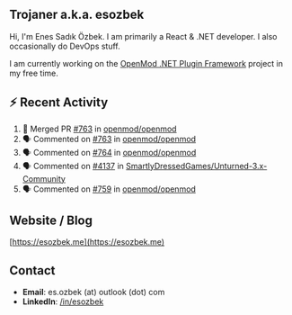 ##  Trojaner a.k.a. esozbek
Hi, I'm Enes Sadık Özbek. I am primarily a React & .NET developer. I also occasionally do DevOps stuff.

I am currently working on the [OpenMod .NET Plugin Framework](https://github.com/openmod/openmod) project in my free time. 

## :zap: Recent Activity

<!--START_SECTION:activity-->
1. 🎉 Merged PR [#763](https://github.com/openmod/openmod/pull/763) in [openmod/openmod](https://github.com/openmod/openmod)
2. 🗣 Commented on [#763](https://github.com/openmod/openmod/pull/763#issuecomment-1764845336) in [openmod/openmod](https://github.com/openmod/openmod)
3. 🗣 Commented on [#764](https://github.com/openmod/openmod/pull/764#issuecomment-1764843122) in [openmod/openmod](https://github.com/openmod/openmod)
4. 🗣 Commented on [#4137](https://github.com/SmartlyDressedGames/Unturned-3.x-Community/issues/4137#issuecomment-1764836977) in [SmartlyDressedGames/Unturned-3.x-Community](https://github.com/SmartlyDressedGames/Unturned-3.x-Community)
5. 🗣 Commented on [#759](https://github.com/openmod/openmod/issues/759#issuecomment-1763836939) in [openmod/openmod](https://github.com/openmod/openmod)
<!--END_SECTION:activity-->

## Website / Blog
[https://esozbek.me](https://esozbek.me)

## Contact
- **Email**: es.ozbek (at) outlook (dot) com
- **LinkedIn**: [/in/esozbek](https://linkedin.com/in/esozbek)
